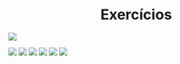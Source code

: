 <h1 align="center">Exercícios</h1>

<img src="images/banner-exercicios.png"><img>

<img src="images/exercicio-1.png">

<img src="images/exercicio-2.png">

<img src="images/exercicio-3.png">

<img src="images/exercicio-4.png">

<img src="images/exercicio-5.png">

<img src="images/exercicio-6.png">